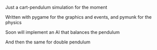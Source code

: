 Just a cart-pendulum simulation for the moment

Written with pygame for the graphics and events, and pymunk for the physics

Soon will implement an AI that balances the pendulum

And then the same for double pendulum

